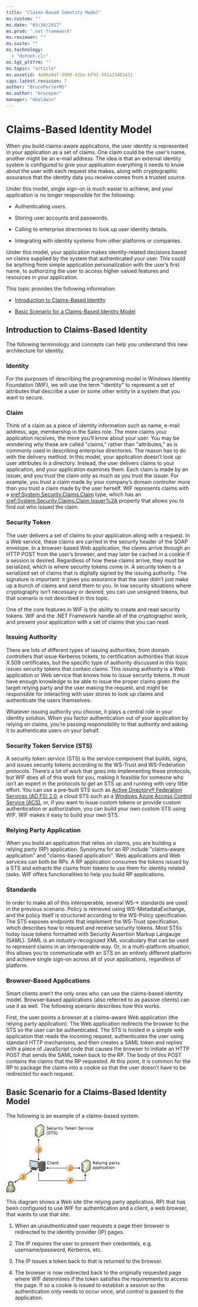 ```yaml
---
title: "Claims-Based Identity Model"
ms.custom: ""
ms.date: "03/30/2017"
ms.prod: ".net-framework"
ms.reviewer: ""
ms.suite: ""
ms.technology: 
  - "dotnet-clr"
ms.tgt_pltfrm: ""
ms.topic: "article"
ms.assetid: 4a96a9af-d980-43be-bf91-341a23401431
caps.latest.revision: 7
author: "BrucePerlerMS"
ms.author: "bruceper"
manager: "mbaldwin"
---
```

# Claims-Based Identity Model
When you build claims-aware applications, the user identity is represented in your application as a set of claims. One claim could be the user’s name, another might be an e-mail address. The idea is that an external identity system is configured to give your application everything it needs to know about the user with each request she makes, along with cryptographic assurance that the identity data you receive comes from a trusted source.  
  
 Under this model, single sign-on is much easier to achieve, and your application is no longer responsible for the following:  
  
-   Authenticating users.  
  
-   Storing user accounts and passwords.  
  
-   Calling to enterprise directories to look up user identity details.  
  
-   Integrating with identity systems from other platforms or companies.  
  
 Under this model, your application makes identity-related decisions based on claims supplied by the system that authenticated your user. This could be anything from simple application personalization with the user’s first name, to authorizing the user to access higher valued features and resources in your application.  
  
 This topic provides the following information:  
  
-   [Introduction to Claims-Based Identity](../../../docs/framework/security/claims-based-identity-model.md#BKMK_1)  
  
-   [Basic Scenario for a Claims-Based Identity Model](../../../docs/framework/security/claims-based-identity-model.md#BKMK_2)  
  
<a name="BKMK_1"></a>   
## Introduction to Claims-Based Identity  
 The following terminology and concepts can help you understand this new architecture for identity.  
  
### Identity  
 For the purposes of describing the programming model in Windows Identity Foundation (WIF), we will use the term "identity" to represent a set of attributes that describe a user or some other entity in a system that you want to secure.  
  
### Claim  
 Think of a claim as a piece of identity information such as name, e-mail address, age, membership in the Sales role. The more claims your application receives, the more you’ll know about your user. You may be wondering why these are called "claims," rather than "attributes," as is commonly used in describing enterprise directories. The reason has to do with the delivery method. In this model, your application doesn’t look up user attributes in a directory. Instead, the user delivers claims to your application, and your application examines them. Each claim is made by an issuer, and you trust the claim only as much as you trust the issuer. For example, you trust a claim made by your company’s domain controller more than you trust a claim made by the user herself. WIF represents claims with a <xref:System.Security.Claims.Claim> type, which has an <xref:System.Security.Claims.Claim.Issuer%2A> property that allows you to find out who issued the claim.  
  
### Security Token  
 The user delivers a set of claims to your application along with a request. In a Web service, these claims are carried in the security header of the SOAP envelope. In a browser-based Web application, the claims arrive through an HTTP POST from the user’s browser, and may later be cached in a cookie if a session is desired. Regardless of how these claims arrive, they must be serialized, which is where security tokens come in. A security token is a serialized set of claims that is digitally signed by the issuing authority. The signature is important: it gives you assurance that the user didn’t just make up a bunch of claims and send them to you. In low security situations where cryptography isn’t necessary or desired, you can use unsigned tokens, but that scenario is not described in this topic.  
  
 One of the core features in WIF is the ability to create and read security tokens. WIF and the .NET Framework handle all of the cryptographic work, and present your application with a set of claims that you can read.  
  
### Issuing Authority  
 There are lots of different types of issuing authorities, from domain controllers that issue Kerberos tickets, to certification authorities that issue X.509 certificates, but the specific type of authority discussed in this topic issues security tokens that contain claims. This issuing authority is a Web application or Web service that knows how to issue security tokens. It must have enough knowledge to be able to issue the proper claims given the target relying party and the user making the request, and might be responsible for interacting with user stores to look up claims and authenticate the users themselves.  
  
 Whatever issuing authority you choose, it plays a central role in your identity solution. When you factor authentication out of your application by relying on claims, you’re passing responsibility to that authority and asking it to authenticate users on your behalf.  
  
### Security Token Service (STS)  
 A security token service (STS) is the service component that builds, signs, and issues security tokens according to the WS-Trust and WS-Federation protocols. There’s a lot of work that goes into implementing these protocols, but WIF does all of this work for you, making it feasible for someone who isn’t an expert in the protocols to get an STS up and running with very little effort. You can use a pre-built STS such as [Active Directory® Federation Services (AD FS) 2.0](http://go.microsoft.com/fwlink/?LinkID=247516), a cloud STS such as a [Windows Azure Access Control Service (ACS)](http://go.microsoft.com/fwlink/?LinkID=247517), or, if you want to issue custom tokens or provide custom authentication or authorization, you can build your own custom STS using WIF. WIF makes it easy to build your own STS.  
  
### Relying Party Application  
 When you build an application that relies on claims, you are building a relying party (RP) application. Synonyms for an RP include "claims-aware application" and "claims-based application". Web applications and Web services can both be RPs. A RP application consumes the tokens issued by a STS and extracts the claims from tokens to use them for identity related tasks. WIF offers functionalities to help you build RP applications.  
  
### Standards  
 In order to make all of this interoperable, several WS-* standards are used in the previous scenario. Policy is retrieved using WS-MetadataExchange, and the policy itself is structured according to the WS-Policy specification. The STS exposes endpoints that implement the WS-Trust specification, which describes how to request and receive security tokens. Most STSs today issue tokens formatted with Security Assertion Markup Langauge (SAML). SAML is an industry-recognized XML vocabulary that can be used to represent claims in an interoperable way. Or, in a multi-platform situation, this allows you to communicate with an STS on an entirely different platform and achieve single sign-on across all of your applications, regardless of platform.  
  
### Browser-Based Applications  
 Smart clients aren’t the only ones who can use the claims-based identity model. Browser-based applications (also referred to as passive clients) can use it as well. The following scenario describes how this works.  
  
 First, the user points a browser at a claims-aware Web application (the relying party application). The Web application redirects the browser to the STS so the user can be authenticated. The STS is hosted in a simple web application that reads the incoming request, authenticates the user using standard HTTP mechanisms, and then creates a SAML token and replies with a piece of JavaScript code that causes the browser to initiate an HTTP POST that sends the SAML token back to the RP. The body of this POST contains the claims that the RP requested. At this point, it is common for the RP to package the claims into a cookie so that the user doesn’t have to be redirected for each request.  
  
<a name="BKMK_2"></a>   
## Basic Scenario for a Claims-Based Identity Model  
 The following is an example of a claims-based system.  
  
 ![Relying Partner Authentication Flow](../../../docs/framework/security/media/conc-relying-partner-processc.png "conc_relying_partner_processc")  
  
 This diagram shows a Web site (the relying party application, RP) that has been configured to use WIF for authentication and a client, a web browser, that wants to use that site.  
  
1.  When an unauthenticated user requests a page their browser is redirected to the identity provider (IP) pages.  
  
2.  The IP requires the user to present their credentials, e.g. username/password, Kerberos, etc.  
  
3.  The IP issues a token back to that is returned to the browser.  
  
4.  The browser is now redirected back to the originally requested page where WIF determines if the token satisfies the requirements to access the page. If so a cookie is issued to establish a session so the authentication only needs to occur once, and control is passed to the application.
